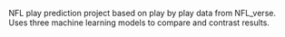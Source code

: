NFL play prediction project based on play by play data from NFL_verse.
Uses three machine learning models to compare and contrast results.

